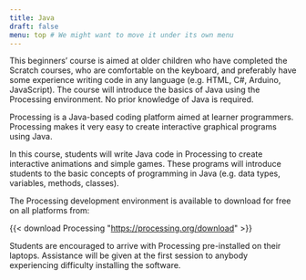 ```yaml
---
title: Java
draft: false
menu: top # We might want to move it under its own menu
---
```


This beginners’ course is aimed at older children who have completed the Scratch
courses, who are comfortable on the keyboard, and preferably have some
experience writing code in any language (e.g. HTML, C#, Arduino, JavaScript).
The course will introduce the basics of Java using the Processing environment.
No prior knowledge of Java is required.

Processing is a Java-based coding platform aimed at learner programmers.
Processing makes it very easy to create interactive graphical programs using
Java.

In this course, students will write Java code in Processing to create
interactive animations and simple games. These programs will introduce students
to the basic concepts of programming in Java (e.g. data types, variables,
methods, classes).

The Processing development environment is available to download for free on all
platforms from:

{{< download Processing "https://processing.org/download" >}}

Students are encouraged to arrive with Processing pre-installed on their
laptops. Assistance will be given at the first session to anybody experiencing
difficulty installing the software.
